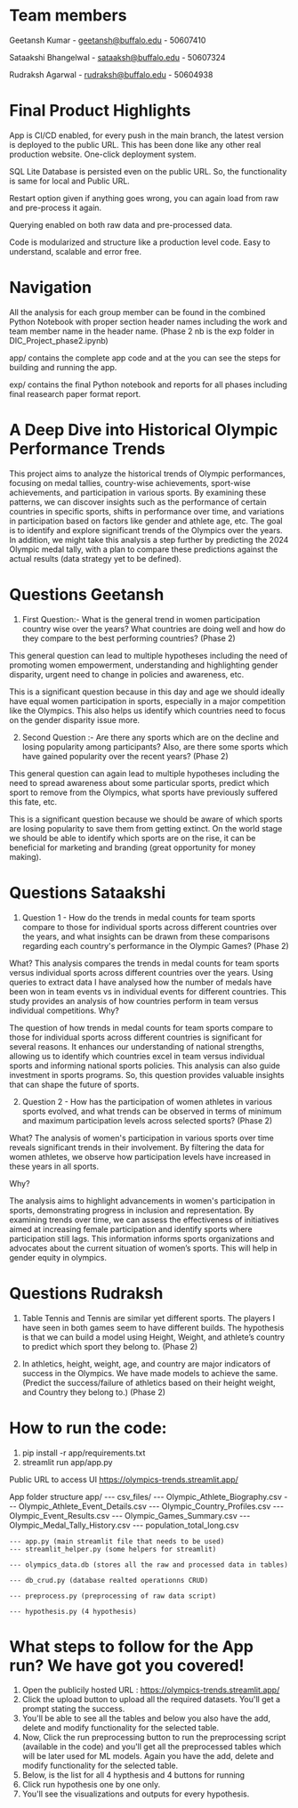 # Team members

Geetansh Kumar - geetansh@buffalo.edu - 50607410

Sataakshi Bhangelwal -  sataaksh@buffalo.edu - 50607324

Rudraksh Agarwal - rudraksh@buffalo.edu - 50604938

# Final Product Highlights

App is CI/CD enabled, for every push in the main branch, the latest version is deployed to the public URL. This has been done like any other real production website. One-click deployment system.

SQL Lite Database is persisted even on the public URL. So, the functionality is same for local and Public URL.

Restart option given if anything goes wrong, you can again load from raw and pre-process it again.

Querying enabled on both raw data and pre-processed data.

Code is modularized and structure like a production level code. Easy to understand, scalable and error free.

# Navigation
All the analysis for each group member can be found in the combined Python Notebook with proper section header names including the work and team member name in the header name. (Phase 2 nb is the exp folder in DIC_Project_phase2.ipynb)

app/ contains the complete app code and at the you can see the steps for building and running the app.

exp/ contains the final Python notebook and reports for all phases including final reasearch paper format report.

# A Deep Dive into Historical Olympic Performance Trends

This project aims to analyze the historical trends of Olympic performances, focusing on medal tallies, country-wise achievements, sport-wise achievements, and participation in various sports. By examining these patterns, we can discover insights such as the performance of certain countries in specific sports, shifts in performance over time, and variations in participation based on factors like gender and athlete age, etc. The goal is to identify and explore significant trends of the Olympics over the years.
In addition, we might take this analysis a step further by predicting the 2024 Olympic medal tally, with a plan to compare these predictions against the actual results (data strategy yet to be defined).

# Questions Geetansh

1. First Question:- What is the general trend in women participation country wise over the years? What countries are doing well and how do they compare to the best performing countries? (Phase 2)

This general question can lead to multiple hypotheses including the need of promoting women empowerment, understanding and highlighting gender disparity, urgent need to change in policies and awareness, etc.

This is a significant question because in this day and age we should ideally have equal women participation in sports, especially in a major competition like the Olympics. This also helps us identify which countries need to focus on the gender disparity issue more.

2. Second Question :- Are there any sports which are on the decline and losing popularity among participants? Also, are there some sports which have gained popularity over the recent years? (Phase 2)

This general question can again lead to multiple hypotheses including the need to spread awareness about some particular sports, predict which sport to remove from the Olympics, what sports have previously suffered this fate, etc.

This is a significant question because we should be aware of which sports are losing popularity to save them from getting extinct. On the world stage we should be able to identify which sports are on the rise, it can be beneficial for marketing and branding (great opportunity for money making). 


# Questions Sataakshi 

1. Question 1 - How do the trends in medal counts for team sports compare to those for individual sports across different countries over the years, and what insights can be drawn from these comparisons regarding each country's performance in the Olympic Games?  (Phase 2)

What?
This analysis compares the trends in medal counts for team sports versus individual sports across different countries over the years. Using queries to extract data I have analysed how the number of medals have been won in team events vs in individual events for different countries. This study provides an analysis of how countries perform in team versus individual competitions.
Why?

The question of how trends in medal counts for team sports compare to those for individual sports across different countries is significant for several reasons. It enhances our understanding of national strengths, allowing us to identify which countries excel in team versus individual sports and informing national sports policies. This analysis can also guide investment in sports programs. So, this question provides valuable insights that can shape the future of sports.

2. Question 2 - How has the participation of women athletes in various sports evolved, and what trends can be observed in terms of minimum and maximum participation levels across selected sports? (Phase 2)

What?
The analysis of women's participation in various sports over time reveals significant trends in their involvement. By filtering the data for women athletes, we observe how participation levels have increased in these years in all sports. 

Why?

The analysis aims to highlight advancements in women's participation in sports, demonstrating progress in inclusion and representation. By examining trends over time, we can assess the effectiveness of initiatives aimed at increasing female participation and identify sports where participation still lags. This information informs sports organizations and advocates about the current situation of women’s sports. This will help in gender equity in olympics.

# Questions Rudraksh

1. Table Tennis and Tennis are similar yet different sports. The players I have seen in both games seem to have different builds. The hypothesis is that we can build a model using Height, Weight, and athlete’s country to predict which sport they belong to. (Phase 2)

2. In athletics, height, weight, age, and country are major indicators of success in the Olympics. We have made models to achieve the same. (Predict the success/failure of athletics based on their height weight, and Country they belong to.) (Phase 2)

# How to run the code:
1. pip install -r app/requirements.txt
2. streamlit run app/app.py

Public URL to access UI
https://olympics-trends.streamlit.app/

App folder structure
app/
    --- csv_files/
        --- Olympic_Athlete_Biography.csv
        --- Olympic_Athlete_Event_Details.csv
        --- Olympic_Country_Profiles.csv
        --- Olympic_Event_Results.csv
        --- Olympic_Games_Summary.csv
        --- Olympic_Medal_Tally_History.csv
        --- population_total_long.csv

    --- app.py (main streamlit file that needs to be used)
    --- streamlit_helper.py (some helpers for streamlit)

    --- olympics_data.db (stores all the raw and processed data in tables)

    --- db_crud.py (database realted operationns CRUD)

    --- preprocess.py (preprocessing of raw data script)
    
    --- hypothesis.py (4 hypothesis)

# What steps to follow for the App run? We have got you covered!

1. Open the publicily hosted URL : https://olympics-trends.streamlit.app/
2. Click the upload button to upload all the required datasets. You'll get a prompt stating the success.
3. You'll be able to see all the tables and below you also have the add, delete and modify functionality for the selected table.
4. Now, Click the run preprocessing button to run the preprocessing script (available in the code) and you'll get all the preprocessed tables which will be later used for ML models. Again you have the add, delete and modify functionality for the selected table.
5. Below, is the list for all 4 hypthesis and 4 buttons for running
6. Click run hypothesis one by one only.
7. You'll see the visualizations and outputs for every hypothesis.
